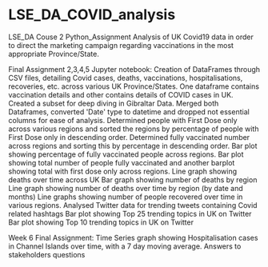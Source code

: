 # LSE_DA_COVID_analysis
LSE_DA Couse 2 Python_Assignment
Analysis of UK Covid19 data in order to direct the marketing campaign regarding vaccinations in the most appropriate Province/State.

Final Assignment 2,3,4,5 Jupyter notebook:
Creation of DataFrames through CSV files, detailing Covid cases, deaths, vaccinations, hospitalisations, recoveries, etc. across various UK Province/States. One dataframe contains vaccination details and other contains details of COVID cases in UK.
Created a subset for deep diving in Gibraltar Data.
Merged both Dataframes, converted 'Date' type to datetime and dropped not essential columns for ease of analysis.
Determined people with First Dose only across various regions and sorted the regions by percentage of people with First Dose only in descending order.
Determined fully vaccinated number across regions and sorting this by percentage in descending order.
Bar plot showing percentage of fully vaccinated people across regions.
Bar plot showing total number of people fully vaccinated and another barplot showing total with first dose only across regions.
Line graph showing deaths over time across UK
Bar graph showing number of deaths by region
Line graph showing number of deaths over time by region (by date and months)
Line graphs showing number of people recovered over time in various regions.
Analysed Twitter data for trending tweets containing Covid related hashtags
Bar plot showing Top 25 trending topics in UK on Twitter
Bar plot showing Top 10 trending topics in UK on Twitter

Week 6 Final Assignment: 
Time Series graph showing Hospitalisation cases in Channel Islands over time, with a 7 day moving average.
Answers to stakeholders questions
